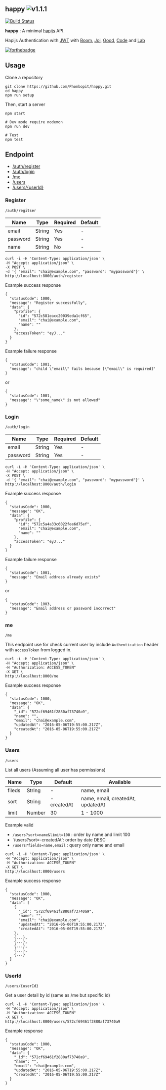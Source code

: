 happy ![v1.1.1](https://img.shields.io/badge/version-1.1.1-green.svg)
---

[![Build Status](https://travis-ci.org/Phonbopit/happy.svg?branch=master)](https://travis-ci.org/Phonbopit/happy)

**happy** : A minimal [hapijs](http://hapijs.com/) API.

Hapijs Authentication with [JWT](https://jwt.io/) with [Boom](https://github.com/hapijs/boom), [Joi](https://github.com/hapijs/joi), [Good](https://github.com/hapijs/good), [Code](https://github.com/hapijs/code) and [Lab](https://github.com/hapijs/lab)

[![forthebadge](http://forthebadge.com/images/badges/built-with-love.svg)](http://forthebadge.com)

## Usage

Clone a repository

```
git clone https://github.com/Phonbopit/happy.git
cd happy
npm run setup
```

Then, start a server

```
npm start

# Dev mode require nodemon
npm run dev

# Test
npm test

```

## Endpoint

- [/auth/register](#register)
- [/auth/login](#login)
- [/me](#me)
- [/users](#users)
- [/users/{userId}](#userId)

### Register

```
/auth/regitser
```

| Name | Type | Required | Default |
|----------|------|------|--------|
| email | String | Yes | - |
| password | String | Yes | - |
| name  | String | No | - |

```
curl -i -H 'Content-Type: application/json' \
-H "Accept: application/json" \
-X POST \
-d '{ "email": "chai@example.com", "password": "mypassword"}' \
http://localhost:8000/auth/register
```

Example success response

```
{
  "statusCode": 1000,
  "message": "Register successfully",
  "data": {
    "profile": {
      "id": "572c581eacc20039eda1cf65",
      "email": "chai@example.com",
      "name": ""
    },
    "accessToken": "eyJ..."
  }
}
```

Example failure response

```
{
  "statusCode": 1001,
  "message": "child \"email\" fails because [\"email\" is required]"
}
```

or 

```
{
  "statusCode": 1001,
  "message": "\"some_name\" is not allowed"
}
```

### Login

```
/auth/login
```

| Name | Type | Required | Default |
|----------|------|------|--------|
| email | String | Yes | - |
| password | String | Yes | - |

```
curl -i -H 'Content-Type: application/json' \
-H "Accept: application/json" \
-X POST \
-d '{ "email": "chai@example.com", "password": "mypassword"}' \
http://localhost:8000/auth/login
```

Example success response

```
{
  "statusCode": 1000,
  "message": "OK",
  "data": {
    "profile": {
      "id": "572c5a4a33c6022fee6d75ef",
      "email": "chai@example.com",
      "name": ""
    },
    "accessToken": "eyJ..."
  }
}
```

Example failure response

```
{
  "statusCode": 1001,
  "message": "Email address already exists"
}
```

or 

```
{
  "statusCode": 1003,
  "message": "Email address or password incorrect"
}
```

### me

```
/me
```

This endpoint use for check current user by include `Authentication` header with `accessToken` from logged in.

```
curl -i -H 'Content-Type: application/json' \
-H "Accept: application/json" \
-H "Authorization: ACCESS_TOKEN"
-X GET \
http://localhost:8000/me
```

Example success response

```
{
  "statusCode": 1000,
  "message": "OK",
  "data": {
    "_id": "572cf69461f2880af73740a9",
    "name": "",
    "email": "chai@example.com",
    "updatedAt": "2016-05-06T19:55:00.217Z",
    "createdAt": "2016-05-06T19:55:00.217Z"
  }
}
```

### Users

```
/users
```

List all users (Assuming all user has permissions)

| Name | Type | Default | Available |
|----------|------|------|--------|
| fileds | String | - | name, email |
| sort | String | -createdAt | name, email, createdAt, updatedAt |
| limit | Number | 30 | 1 - 1000 |

Example valid

- `/users?sort=name&limit=100` : order by name and limit 100
- '/users?sort=-createdAt': order by date DESC
- `/users?fields=name,email` : query only name and email

```
curl -i -H 'Content-Type: application/json' \
-H "Accept: application/json" \
-H "Authorization: ACCESS_TOKEN"
-X GET \
http://localhost:8000/users
```

Example success response

```
{
  "statusCode": 1000,
  "message": "OK",
  "data": [
    {
      "_id": "572cf69461f2880af73740a9",
      "name": "",
      "email": "chai@example.com",
      "updatedAt": "2016-05-06T19:55:00.217Z",
      "createdAt": "2016-05-06T19:55:00.217Z"
    },
    {...},
    {...},
    {...},
    {...},
    {...}
  ]
}
```

### UserId

```
/users/{userId}
```

Get a user detail by id (same as /me but specific id)

```
curl -i -H 'Content-Type: application/json' \
-H "Accept: application/json" \
-H "Authorization: ACCESS_TOKEN"
-X GET \
http://localhost:8000/users/572cf69461f2880af73740a9
```

Example response

```
{
  "statusCode": 1000,
  "message": "OK",
  "data": {
    "_id": "572cf69461f2880af73740a9",
    "name": "",
    "email": "chai@example.com",
    "updatedAt": "2016-05-06T19:55:00.217Z",
    "createdAt": "2016-05-06T19:55:00.217Z"
  }
}
```

